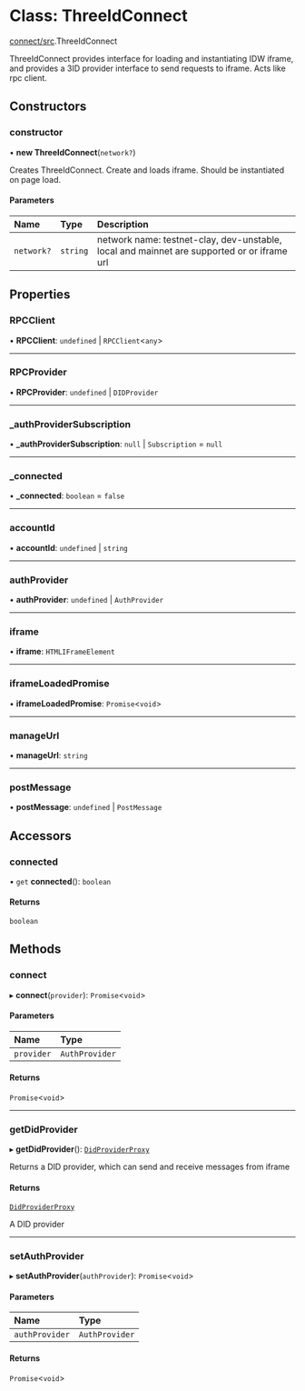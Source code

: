 # Class: ThreeIdConnect

[connect/src](../modules/connect_src.md).ThreeIdConnect

 ThreeIdConnect provides interface for loading and instantiating IDW iframe,
 and provides a 3ID provider interface to send requests to iframe. Acts like
 rpc client.

## Constructors

### constructor

• **new ThreeIdConnect**(`network?`)

 Creates ThreeIdConnect. Create and loads iframe. Should be instantiated
 on page load.

#### Parameters

| Name | Type | Description |
| :------ | :------ | :------ |
| `network?` | `string` | network name: testnet-clay, dev-unstable, local and mainnet are supported or or iframe url |

## Properties

### RPCClient

• **RPCClient**: `undefined` \| `RPCClient`<`any`\>

___

### RPCProvider

• **RPCProvider**: `undefined` \| `DIDProvider`

___

### \_authProviderSubscription

• **\_authProviderSubscription**: ``null`` \| `Subscription` = `null`

___

### \_connected

• **\_connected**: `boolean` = `false`

___

### accountId

• **accountId**: `undefined` \| `string`

___

### authProvider

• **authProvider**: `undefined` \| `AuthProvider`

___

### iframe

• **iframe**: `HTMLIFrameElement`

___

### iframeLoadedPromise

• **iframeLoadedPromise**: `Promise`<`void`\>

___

### manageUrl

• **manageUrl**: `string`

___

### postMessage

• **postMessage**: `undefined` \| `PostMessage`

## Accessors

### connected

• `get` **connected**(): `boolean`

#### Returns

`boolean`

## Methods

### connect

▸ **connect**(`provider`): `Promise`<`void`\>

#### Parameters

| Name | Type |
| :------ | :------ |
| `provider` | `AuthProvider` |

#### Returns

`Promise`<`void`\>

___

### getDidProvider

▸ **getDidProvider**(): [`DidProviderProxy`](connect_src.DidProviderProxy.md)

 Returns a DID provider, which can send and receive messages from iframe

#### Returns

[`DidProviderProxy`](connect_src.DidProviderProxy.md)

A DID provider

___

### setAuthProvider

▸ **setAuthProvider**(`authProvider`): `Promise`<`void`\>

#### Parameters

| Name | Type |
| :------ | :------ |
| `authProvider` | `AuthProvider` |

#### Returns

`Promise`<`void`\>
